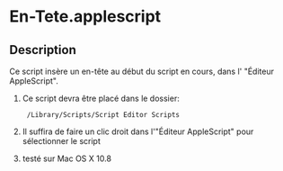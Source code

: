 # En-Tete.applescript #

## Description ##

Ce script insère un en-tête au début du script en cours, dans l' "Éditeur AppleScript".

1. Ce script devra être placé dans le dossier:

		/Library/Scripts/Script Editor Scripts

2. Il suffira de faire un clic droit dans l'"Éditeur AppleScript" pour sélectionner le script
3. testé sur Mac OS X 10.8